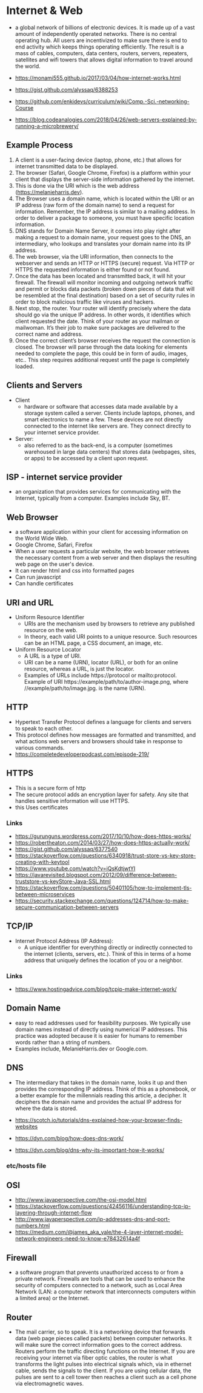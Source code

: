 # Internet & Web

- a global network of billions of electronic devices. It is made up of a vast amount of independently operated networks. There is no central operating hub. All users are incentivized to make sure there is end to end activity which keeps things operating efficiently. The result is a mass of cables, computers, data centers, routers, servers, repeaters, satellites and wifi towers that allows digital information to travel around the world.

- https://monami555.github.io/2017/03/04/how-internet-works.html
- https://gist.github.com/alyssaq/6388253
- https://github.com/enkidevs/curriculum/wiki/Comp.-Sci.-networking-Course
- https://blog.codeanalogies.com/2018/04/26/web-servers-explained-by-running-a-microbrewery/

## Example Process

1. A client is a user-facing device (laptop, phone, etc.) that allows for internet transmitted data to be displayed.
2. The browser (Safari, Google Chrome, Firefox) is a platform within your client that displays the server-side information gathered by the internet.
3. This is done via the URI which is the web address (https://melanieharris.dev).
4. The Browser uses a domain name, which is located within the URI or an IP address (raw form of the domain name) to send a request for information. Remember, the IP address is similar to a mailing address. In order to deliver a package to someone, you must have specific location information.
5. DNS stands for Domain Name Server, it comes into play right after making a request to a domain name, your request goes to the DNS, an intermediary, who lookups and translates your domain name into its IP address.
6. The web browser, via the URI information, then connects to the webserver and sends an HTTP or HTTPS (secure) request. Via HTTP or HTTPS the requested information is either found or not found.
7. Once the data has been located and transmitted back, it will hit your firewall. The firewall will monitor incoming and outgoing network traffic and permit or blocks data packets (broken down pieces of data that will be resembled at the final destination) based on a set of security rules in order to block malicious traffic like viruses and hackers.
8. Next stop, the router. Your router will identify precisely where the data should go via the unique IP address. In other words, it identifies which client requested the date. Think of your router as your mailman or mailwoman. It’s their job to make sure packages are delivered to the correct name and address.
9. Once the correct client’s browser receives the request the connection is closed. The browser will parse through the data looking for elements needed to complete the page, this could be in form of audio, images, etc.. This step requires additional request until the page is completely loaded.

## Clients and Servers

- Client
  - hardware or software that accesses data made available by a storage system called a server. Clients include laptops, phones, and smart electronics to name a few. These devices are not directly connected to the internet like servers are. They connect directly to your internet service provider.
- Server:
  - also referred to as the back-end, is a computer (sometimes warehoused in large data centers) that stores data (webpages, sites, or apps) to be accessed by a client upon request.

## ISP - internet service provider

- an organization that provides services for communicating with the Internet, typically from a computer. Examples include Sky, BT.

## Web Browser

- a software application within your client for accessing information on the World Wide Web.
- Google Chrome, Safari, Firefox
- When a user requests a particular website, the web browser retrieves the necessary content from a web server and then displays the resulting web page on the user's device.
- It can render html and css into formatted pages
- Can run javascript
- Can handle certificates

## URI and URL
- Uniform Resource Identifier
  - URIs are the mechanism used by browsers to retrieve any published resource on the web.
  - In theory, each valid URI points to a unique resource. Such resources can be an HTML page, a CSS document, an image, etc.
- Uniform Resource Locator
  - A URL is a type of URI.
  - URI can be a name (URN), locator (URL), or both for an online resource, whereas a URL, is just the locator.
  - Examples of URLs include https://protocol or mailto:protocol. Example of URI https://example/path/to/author-image.png, where //example/path/to/image.jpg. is the name (URN).

## HTTP

- Hypertext Transfer Protocol  defines a language for clients and servers to speak to each other.
- This protocol defines how messages are formatted and transmitted, and what actions web servers and browsers should take in response to various commands.
- https://completedeveloperpodcast.com/episode-219/


## HTTPS

- This is a secure form of http
- The secure protocol adds an encryption layer for safety. Any site that handles sensitive information will use HTTPS.
- this Uses certificates

### Links

- https://gurunguns.wordpress.com/2017/10/10/how-does-https-works/
- https://robertheaton.com/2014/03/27/how-does-https-actually-work/
- https://gist.github.com/alyssaq/6377540
- https://stackoverflow.com/questions/6340918/trust-store-vs-key-store-creating-with-keytool
- https://www.youtube.com/watch?v=iQsKdtjwtYI
- https://javarevisited.blogspot.com/2012/09/difference-between-truststore-vs-keyStore-Java-SSL.html
- https://stackoverflow.com/questions/50401105/how-to-implement-tls-between-microservices
- https://security.stackexchange.com/questions/124714/how-to-make-secure-communication-between-servers

## TCP/IP

- Internet Protocol Address (IP Address):
  -  A unique identifier for everything directly or indirectly connected to the internet (clients, servers, etc.). Think of this in terms of a home address that uniquely defines the location of you or a neighbor.

### Links

- https://www.hostingadvice.com/blog/tcpip-make-internet-work/

## Domain Name

- easy to read addresses used for feasibility purposes. We typically use domain names instead of directly using numerical IP addresses. This practice was adopted because it is easier for humans to remember words rather than a string of numbers.
-  Examples include, MelanieHarris.dev or Google.com.

## DNS

- The intermediary that takes in the domain name, looks it up and then provides the corresponding IP address. Think of this as a phonebook, or a better example for the millennials reading this article, a decipher. It deciphers the domain name and provides the actual IP address for where the data is stored.

- https://scotch.io/tutorials/dns-explained-how-your-browser-finds-websites
- https://dyn.com/blog/how-does-dns-work/
- https://dyn.com/blog/dns-why-its-important-how-it-works/

### etc/hosts file

## OSI

- http://www.javaperspective.com/the-osi-model.html
- https://stackoverflow.com/questions/42456116/understanding-tcp-ip-layering-through-internet-flow
- http://www.javaperspective.com/ip-addresses-dns-and-port-numbers.html
- https://medium.com/@james_aka_yale/the-4-layer-internet-model-network-engineers-need-to-know-e78432614a4f

## Firewall

- a software program that prevents unauthorized access to or from a private network. Firewalls are tools that can be used to enhance the security of computers connected to a network, such as Local Area Network (LAN: a computer network that interconnects computers within a limited area) or the Internet.

## Router

- The mail carrier, so to speak. It is a networking device that forwards data (web page pieces called packets) between computer networks. It will make sure the correct information goes to the correct address. Routers perform the traffic directing functions on the Internet. If you are receiving your internet via fiber optic cables, the router is what transforms the light pulses into electrical signals which, via in ethernet cable, sends the signals to the client. If you are using cellular data, the pulses are sent to a cell tower then reaches a client such as a cell phone via electromagnetic waves.
